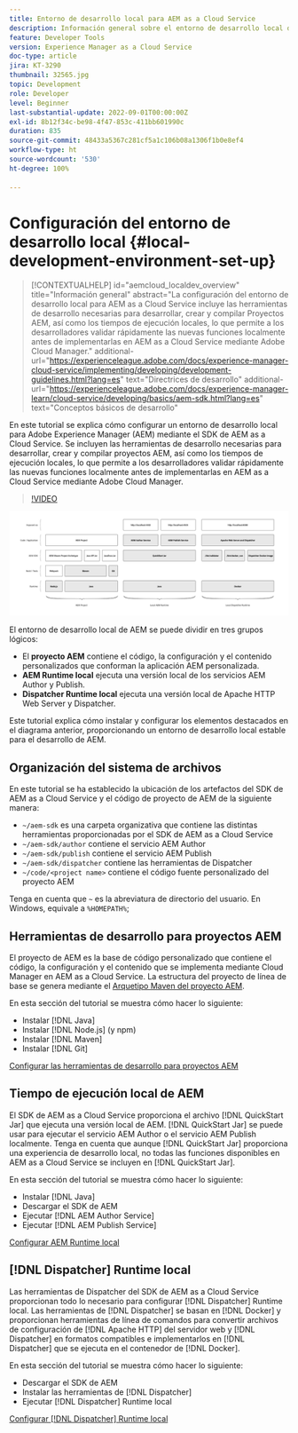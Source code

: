 ```yaml
---
title: Entorno de desarrollo local para AEM as a Cloud Service
description: Información general sobre el entorno de desarrollo local de Adobe Experience Manager (AEM).
feature: Developer Tools
version: Experience Manager as a Cloud Service
doc-type: article
jira: KT-3290
thumbnail: 32565.jpg
topic: Development
role: Developer
level: Beginner
last-substantial-update: 2022-09-01T00:00:00Z
exl-id: 8b12f34c-be98-4f47-853c-411bb601990c
duration: 835
source-git-commit: 48433a5367c281cf5a1c106b08a1306f1b0e8ef4
workflow-type: ht
source-wordcount: '530'
ht-degree: 100%

---
```


# Configuración del entorno de desarrollo local {#local-development-environment-set-up}

>[!CONTEXTUALHELP]
>id="aemcloud_localdev_overview"
>title="Información general"
>abstract="La configuración del entorno de desarrollo local para AEM as a Cloud Service incluye las herramientas de desarrollo necesarias para desarrollar, crear y compilar Proyectos AEM, así como los tiempos de ejecución locales, lo que permite a los desarrolladores validar rápidamente las nuevas funciones localmente antes de implementarlas en AEM as a Cloud Service mediante Adobe Cloud Manager."
>additional-url="https://experienceleague.adobe.com/docs/experience-manager-cloud-service/implementing/developing/development-guidelines.html?lang=es" text="Directrices de desarrollo"
>additional-url="https://experienceleague.adobe.com/docs/experience-manager-learn/cloud-service/developing/basics/aem-sdk.html?lang=es" text="Conceptos básicos de desarrollo"

En este tutorial se explica cómo configurar un entorno de desarrollo local para Adobe Experience Manager (AEM) mediante el SDK de AEM as a Cloud Service. Se incluyen las herramientas de desarrollo necesarias para desarrollar, crear y compilar proyectos AEM, así como los tiempos de ejecución locales, lo que permite a los desarrolladores validar rápidamente las nuevas funciones localmente antes de implementarlas en AEM as a Cloud Service mediante Adobe Cloud Manager.

>[!VIDEO](https://video.tv.adobe.com/v/32565?quality=12&learn=on)

![Pila tecnológica del entorno de desarrollo local de AEM as a Cloud Service](./assets/overview/aem-sdk-technology-stack.png)

El entorno de desarrollo local de AEM se puede dividir en tres grupos lógicos:

+ El __proyecto AEM__ contiene el código, la configuración y el contenido personalizados que conforman la aplicación AEM personalizada.
+ __AEM Runtime local__ ejecuta una versión local de los servicios AEM Author y Publish.
+ __Dispatcher Runtime local__ ejecuta una versión local de Apache HTTP Web Server y Dispatcher.

Este tutorial explica cómo instalar y configurar los elementos destacados en el diagrama anterior, proporcionando un entorno de desarrollo local estable para el desarrollo de AEM.

## Organización del sistema de archivos

En este tutorial se ha establecido la ubicación de los artefactos del SDK de AEM as a Cloud Service y el código de proyecto de AEM de la siguiente manera:

+ `~/aem-sdk` es una carpeta organizativa que contiene las distintas herramientas proporcionadas por el SDK de AEM as a Cloud Service
+ `~/aem-sdk/author` contiene el servicio AEM Author
+ `~/aem-sdk/publish` contiene el servicio AEM Publish
+ `~/aem-sdk/dispatcher` contiene las herramientas de Dispatcher
+ `~/code/<project name>` contiene el código fuente personalizado del proyecto AEM

Tenga en cuenta que `~` es la abreviatura de directorio del usuario. En Windows, equivale a `%HOMEPATH%`;

## Herramientas de desarrollo para proyectos AEM

El proyecto de AEM es la base de código personalizado que contiene el código, la configuración y el contenido que se implementa mediante Cloud Manager en AEM as a Cloud Service. La estructura del proyecto de línea de base se genera mediante el [Arquetipo Maven del proyecto AEM](https://github.com/adobe/aem-project-archetype).

En esta sección del tutorial se muestra cómo hacer lo siguiente:

+ Instalar [!DNL Java]
+ Instalar [!DNL Node.js] (y npm)
+ Instalar [!DNL Maven]
+ Instalar [!DNL Git]

[Configurar las herramientas de desarrollo para proyectos AEM](./development-tools.md)

## Tiempo de ejecución local de AEM

El SDK de AEM as a Cloud Service proporciona el archivo [!DNL QuickStart Jar] que ejecuta una versión local de AEM. [!DNL QuickStart Jar] se puede usar para ejecutar el servicio AEM Author o el servicio AEM Publish localmente. Tenga en cuenta que aunque [!DNL QuickStart Jar] proporciona una experiencia de desarrollo local, no todas las funciones disponibles en AEM as a Cloud Service se incluyen en [!DNL QuickStart Jar].

En esta sección del tutorial se muestra cómo hacer lo siguiente:

+ Instalar [!DNL Java]
+ Descargar el SDK de AEM
+ Ejecutar [!DNL AEM Author Service]
+ Ejecutar [!DNL AEM Publish Service]

[Configurar AEM Runtime local](./aem-runtime.md)

## [!DNL Dispatcher] Runtime local

Las herramientas de Dispatcher del SDK de AEM as a Cloud Service proporcionan todo lo necesario para configurar [!DNL Dispatcher] Runtime local. Las herramientas de [!DNL Dispatcher] se basan en [!DNL Docker] y proporcionan herramientas de línea de comandos para convertir archivos de configuración de [!DNL Apache HTTP] del servidor web y [!DNL Dispatcher] en formatos compatibles e implementarlos en [!DNL Dispatcher] que se ejecuta en el contenedor de [!DNL Docker].

En esta sección del tutorial se muestra cómo hacer lo siguiente:

+ Descargar el SDK de AEM
+ Instalar las herramientas de [!DNL Dispatcher]
+ Ejecutar [!DNL Dispatcher] Runtime local

[Configurar  [!DNL Dispatcher]  Runtime local](./dispatcher-tools.md)

